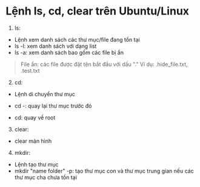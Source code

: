 # Lệnh ls, cd, clear trên Ubuntu/Linux 

1. ls:
- Lệnh xem danh sách các thư mục/file đang tồn tại
- ls -l: xem danh sách với dạng list 
- ls -a: xem danh sách bao gồm các file bị ẩn
	
> File ẩn: các file được đặt tên bắt đầu với dấu "."
> Ví dụ: .hide_file.txt, .test.txt

2. cd: 
- Lệnh di chuyển thư mục

- cd -: quay lại thư mục trước đó
- cd: quay về root

3. clear: 
- clear màn hình

4. mkdir: 
- Lệnh tạo thư mục
- mkdir "name folder" -p: tạo thư mục con và thư mục trung gian nếu các thư mục cha chưa tồn tại